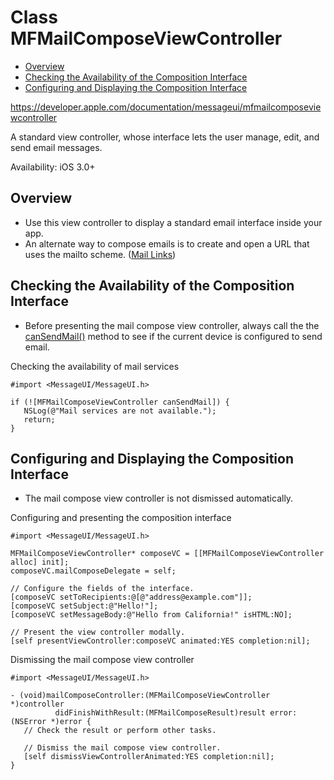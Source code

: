 <!-- #ios-mail -->
<!-- omit in toc -->
# Class MFMailComposeViewController

- [Overview](#overview)
- [Checking the Availability of the Composition Interface](#checking-the-availability-of-the-composition-interface)
- [Configuring and Displaying the Composition Interface](#configuring-and-displaying-the-composition-interface)

<https://developer.apple.com/documentation/messageui/mfmailcomposeviewcontroller>

A standard view controller, whose interface lets the user manage, edit, and send email messages.

Availability: iOS 3.0+

## Overview

- Use this view controller to display a standard email interface inside your app.
- An alternate way to compose emails is to create and open a URL that uses the mailto scheme. ([Mail Links](https://developer.apple.com/library/archive/featuredarticles/iPhoneURLScheme_Reference/MailLinks/MailLinks.html#//apple_ref/doc/uid/TP40007899-CH4-SW1))

## Checking the Availability of the Composition Interface

- Before presenting the mail compose view controller, always call the the [canSendMail()](https://developer.apple.com/documentation/messageui/mfmailcomposeviewcontroller/1616879-cansendmail) method to see if the current device is configured to send email.

Checking the availability of mail services

```objc
#import <MessageUI/MessageUI.h>

if (![MFMailComposeViewController canSendMail]) {
   NSLog(@"Mail services are not available.");
   return;
}
```

## Configuring and Displaying the Composition Interface

- The mail compose view controller is not dismissed automatically.

Configuring and presenting the composition interface

```objc
#import <MessageUI/MessageUI.h>

MFMailComposeViewController* composeVC = [[MFMailComposeViewController alloc] init];
composeVC.mailComposeDelegate = self;

// Configure the fields of the interface.
[composeVC setToRecipients:@[@"address@example.com"]];
[composeVC setSubject:@"Hello!"];
[composeVC setMessageBody:@"Hello from California!" isHTML:NO];

// Present the view controller modally.
[self presentViewController:composeVC animated:YES completion:nil];
```

Dismissing the mail compose view controller

```objc
#import <MessageUI/MessageUI.h>

- (void)mailComposeController:(MFMailComposeViewController *)controller
          didFinishWithResult:(MFMailComposeResult)result error:(NSError *)error {
   // Check the result or perform other tasks.

   // Dismiss the mail compose view controller.
   [self dismissViewControllerAnimated:YES completion:nil];
}
```
